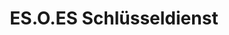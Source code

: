 ---
title: "ES.O.ES Schlüsseldienst"
url: /heidelberg/es-o-es-schluesseldienst/
shop: Schlüsseldienst
---